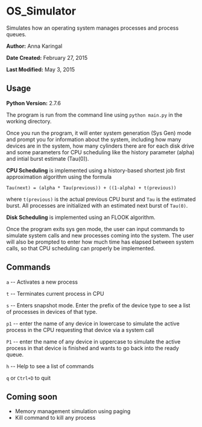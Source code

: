 # OS_Simulator

Simulates how an operating system manages processes and process queues.

**Author:** Anna Karingal

**Date Created:** February 27, 2015

**Last Modified:** May 3, 2015

## Usage

**Python Version:** 2.7.6

The program is run from the command line using `python main.py` in the working directory.

Once you run the program, it will enter system generation (Sys Gen) mode and prompt you for information about the system, including how many devices are in the system, how many cylinders there are for each disk drive and some parameters for CPU scheduling like the history parameter (alpha) and intial burst estimate (Tau(0)). 

**CPU Scheduling** is implemented using a history-based shortest job first approximation algorithm using the formula

    Tau(next) = (alpha * Tau(previous)) + ((1-alpha) + t(previous))

where `t(previous)` is the actual previous CPU burst and `Tau` is the estimated burst. All processes are initialized with an estimated next burst of `Tau(0)`.

**Disk Scheduling** is implemented using an FLOOK algorithm. 

Once the program exits sys gen mode, the user can input commands to simulate system calls and new processes coming into the system. The user will also be prompted to enter how much time has elapsed between system calls, so that CPU scheduling can properly be implemented.

## Commands

`a`  -- Activates a new process

`t`  -- Terminates current process in CPU

`s`  -- Enters snapshot mode. Enter the prefix of the device type to see a list of processes in devices of that type.

`p1` -- enter the name of any device in lowercase to simulate the active process in the CPU requesting that device via a system call

`P1` -- enter the name of any device in uppercase to simulate the active process in  that device is finished and wants to go back into the ready queue.

`h`  -- Help to see a list of commands

`q` or `Ctrl+D` to quit

## Coming soon

- Memory management simulation using paging
- Kill command to kill any process
